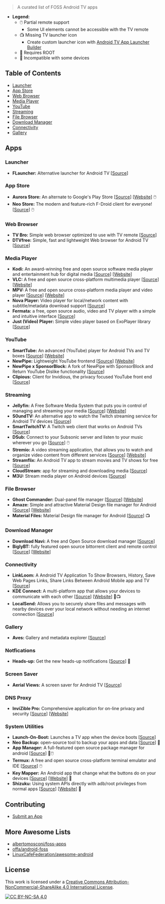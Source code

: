 > A curated list of FOSS Android TV apps

- **Legend:**
  - 🖱️ Partial remote support
    - Some UI elements cannot be accessible with the TV remote
  - 📺 Missing TV launcher icon
    - Create custom launcher icon with [Android TV App Launcher Builder](http://atvlauncher.trekgonewild.de/)
  - 🤖 Requires ROOT
  - 🚫 Incompatible with some devices

## Table of Contents

- [Launcher](#launcher)
- [App Store](#app-store)
- [Web Browser](#web-browser)
- [Media Player](#media-player)
- [YouTube](#youtube)
- [Streaming](#streaming)
- [File Browser](#file-browser)
- [Download Manager](#download-manager)
- [Connectivity](#connectivity)
- [Gallery](#gallery)

## Apps

### Launcher

- **FLauncher:** Alternative launcher for Android TV [[Source](https://gitlab.com/flauncher/flauncher)]

### App Store

- **Aurora Store:** An alternate to Google's Play Store [[Source](https://gitlab.com/AuroraOSS/AuroraStore)] [[Website](https://auroraoss.com/app_info.php?app_id=2)] 🖱️
- **Neo Store:** The modern and feature-rich F-Droid client for everyone! [[Source](https://github.com/NeoApplications/Neo-Store)] 🖱️

### Web Browser

- **TV Bro:** Simple web browser optimized to use with TV remote [[Source](https://github.com/truefedex/tv-bro)]
- **DTVfree:** Simple, fast and lightweight Web browser for Android TV [[Source](https://github.com/InukaAsith/DTVfree)]

### Media Player

- **Kodi:** An award-winning free and open source software media player and entertainment hub for digital media [[Source](https://github.com/xbmc/xbmc)] [[Website](https://kodi.tv/)]
- **VLC:** A free and open source cross-platform multimedia player [[Source](https://github.com/videolan/vlc-android)] [[Website](https://www.videolan.org)]
- **MPV:** A free and open source cross-platform media player and video player [[Source](https://github.com/mpv-player/mpv)] [[Website](https://mpv.io/)]
- **Nova Player:** Video player for local/network content with subtitle/metadata download support [[Source](https://github.com/nova-video-player/aos-AVP)]
- **Fermata:** a free, open source audio, video and TV player with a simple and intuitive interface [[Source](https://github.com/AndreyPavlenko/Fermata)]
- **Just (Video) Player:** Simple video player based on ExoPlayer library [[Source](https://github.com/moneytoo/Player)]

### YouTube

- **SmartTube:** An advanced (YouTube) player for Android TVs and TV boxes [[Source](https://github.com/yuliskov/smarttube)] [[Website](https://smarttubeapp.github.io/)]
- **NewPipe:** Lightweight YouTube frontend [[Source](https://github.com/TeamNewPipe/NewPipe)] [[Website](https://newpipe.net/)]
- **NewPipe x SponsorBlock:** A fork of NewPipe with SponsorBlock and Return YouTube Dislike functionality [[Source](https://github.com/gilbsgilbs/NewPipeSponsorBlock)]
- **Clipious:** Client for Invidious, the privacy focused YouTube front end [[Source](https://github.com/lamarios/clipious)]

### Streaming

- **Jellyfin:** A Free Software Media System that puts you in control of managing and streaming your media [[Source](https://github.com/jellyfin/jellyfin-androidtv)] [[Website](https://jellyfin.org/)]
- **S0undTV:** An alternative app to watch the Twitch streaming service for Android TV devices [[Source](https://github.com/S0und/S0undTV)]
- **SmartTwitchTV:** A Twitch web client that works on Android TVs [[Source](https://github.com/fgl27/SmartTwitchTV)]
- **DSub:** Connect to your Subsonic server and listen to your music wherever you go [[Source](https://github.com/daneren2005/Subsonic)] 🖱️
- **Stremio:** A video streaming application, that allows you to watch and organize video content from different services [[Source](https://github.com/Stremio)] [[Website](https://www.stremio.com/)]
- **Streamflix:** An Android TV app to stream movies and TV shows for free [[Source](https://github.com/stantanasi/streamflix)]
- **CloudStream:** app for streaming and downloading media [[Source](https://github.com/recloudstream/cloudstream)]
- **M3U:** Stream media player on Android devices [[Source](https://github.com/realOxy/M3UAndroid)]

### File Browser

- **Ghost Commander:** Dual-panel file manager [[Source](https://sourceforge.net/p/ghostcommander)] [[Website](https://sites.google.com/site/ghostcommander1)]
- **Amaze:** Simple and attractive Material Design file manager for Android [[Source](https://github.com/TeamAmaze/AmazeFileManager)] [[Website](https://teamamaze.xyz/)]
- **Material Files:** Material Design file manager for Android [[Source](https://github.com/zhanghai/MaterialFiles)] 📺

### Download Manager

- **Download Navi:** A free and Open Source download manager [[Source](https://github.com/TachibanaGeneralLaboratories/download-navi)]
- **BiglyBT:** fully featured open source bittorrent client and remote control [[Source](https://github.com/BiglySoftware/BiglyBT-Android)] [[Website](https://www.biglybt.com/)]

### Connectivity

- **LinkLoom:** A Android TV Application To Show Browsers, History, Save Web Pages Links, Share Links Between Android Mobile app and TV [[Source](https://github.com/Yazan98/LinkLoomTv)]
- **KDE Connect:** A multi-platform app that allows your devices to communicate with each other [[Source](https://invent.kde.org/network/kdeconnect-android)] [[Website](https://community.kde.org/KDEConnect)] 🚫📺
- **LocalSend:** Allows you to securely share files and messages with nearby devices over your local network without needing an internet connection [[Source](https://github.com/localsend/localsend)]

### Gallery

- **Aves:** Gallery and metadata explorer [[Source](https://github.com/deckerst/aves)]

### Notfications

- **Heads-up:** Get the new heads-up notifications [[Source](https://github.com/SimenCodes/heads-up)] 🚫

### Screen Saver

- **Aerial Views:** A screen saver for Android TV [[Source](https://github.com/theothernt/AerialViews)]

### DNS Proxy

- **InviZible Pro:** Comprehensive application for on-line privacy and security [[Source](https://github.com/Gedsh/InviZible)] [[Website](https://invizible.net)]

### System Utilities

- **Launch-On-Boot:** Launches a TV app when the device boots [[Source](https://github.com/ITVlab/Launch-On-Boot)]
- **Neo Backup:** open-source tool to backup your apps and data [[Source](https://github.com/NeoApplications/Neo-Backup)] 🤖
- **App Manager:** A full-featured open source package manager for android [[Source](https://github.com/MuntashirAkon/AppManager)] 🤖🖱️
- **Termux:** A free and open source cross-platform terminal emulator and IDE [[Source](https://github.com/termux/termux-app)] 🖱️
- **Key Mapper:** An Android app that change what the buttons do on your devices [[Source](https://github.com/keymapperorg/KeyMapper)] [[Website](http://docs.keymapper.club/)] 🚫
- **Shizuku:** Using system APIs directly with adb/root privileges from normal apps [[Source](https://github.com/RikkaApps/Shizuku)] [[Website](https://shizuku.rikka.app/)] 🚫

## Contributing

- [Submit an App](https://github.com/awesome-android-tv-foss-apps/.github/issues/new)

## More Awesome Lists

- [albertomosconi/foss-apps](https://github.com/albertomosconi/foss-apps)
- [offa/android-foss](https://github.com/offa/android-foss)
- [LinuxCafeFederation/awesome-android](https://github.com/LinuxCafeFederation/awesome-android)

## License

This work is licensed under a
[Creative Commons Attribution-NonCommercial-ShareAlike 4.0 International License](https://creativecommons.org/licenses/by-nc-sa/4.0).

[![CC BY-NC-SA 4.0](https://licensebuttons.net/l/by-nc-sa/4.0/88x31.png)](https://creativecommons.org/licenses/by-nc-sa/4.0/)
